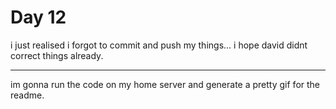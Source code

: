 # Day 12

i just realised i forgot to commit and push my things... i hope david didnt correct things already.

---

im gonna run the code on my home server and generate a pretty gif for the readme.
